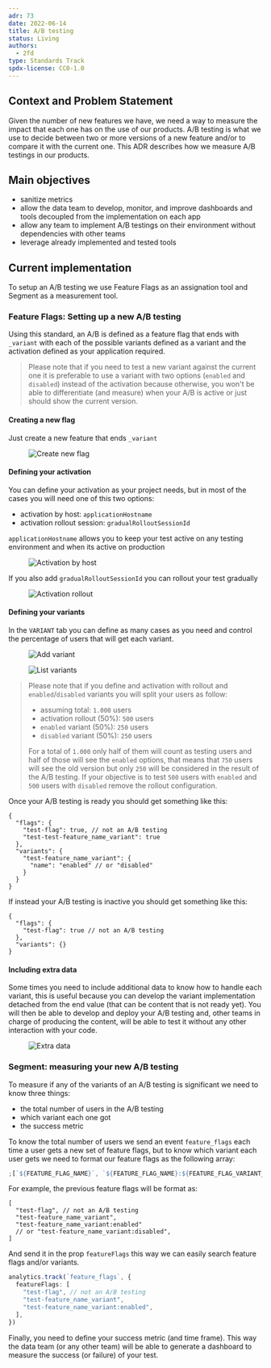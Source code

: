 ```yaml
---
adr: 73
date: 2022-06-14
title: A/B testing
status: Living
authors:
  - 2fd
type: Standards Track
spdx-license: CC0-1.0
---
```


## Context and Problem Statement

Given the number of new features we have, we need a way to measure the impact that each one has on the use of our products. A/B testing is what we use to decide between two or more versions of a new feature and/or to compare it with the current one. This ADR describes how we measure A/B testings in our products.

## Main objectives

- sanitize metrics
- allow the data team to develop, monitor, and improve dashboards and tools decoupled from the implementation on each app
- allow any team to implement A/B testings on their environment without dependencies with other teams
- leverage already implemented and tested tools

## Current implementation

To setup an A/B testing we use Feature Flags as an assignation tool and Segment as a measurement tool.

### Feature Flags: Setting up a new A/B testing

Using this standard, an A/B is defined as a feature flag that ends with `_variant` with each of the possible variants defined as a variant and the activation defined as your application required.

> Please note that if you need to test a new variant against the current one it is preferable to use a variant with two options (`enabled` and `disabled`) instead of the activation because otherwise, you won't be able to differentiate (and measure) when your A/B is active or just should show the current version.

#### Creating a new flag

Just create a new feature that ends `_variant`

<figure>
<img alt="Create new flag" src="resources/ADR-73/001-create-new-feature.png"/>
</figure>

#### Defining your activation

You can define your activation as your project needs, but in most of the cases you will need one of this two options:

- activation by host: `applicationHostname`
- activation rollout session: `gradualRolloutSessionId`

`applicationHostname` allows you to keep your test active on any testing environment and when its active on production

<figure>
<img alt="Activation by host" src="resources/ADR-73/002-activation-by-host.jpg"/>
</figure>

If you also add `gradualRolloutSessionId` you can rollout your test gradually

<figure>
<img alt="Activation rollout" src="resources/ADR-73/003-activation-rollout.jpg"/>
</figure>

#### Defining your variants

In the `VARIANT` tab you can define as many cases as you need and control the percentage of users that will get each variant.

<figure>
<img alt="Add variant" src="resources/ADR-73/004-add-variant.png"/>
</figure>
<figure>
<img alt="List variants" src="resources/ADR-73/005-varian-list.png"/>
</figure>

> Please note that if you define and activation with rollout and `enabled`/`disabled` variants you will split your users as follow:
>
> - assuming total: `1.000` users
> - activation rollout (50%): `500` users
> - `enabled` variant (50%): `250` users
> - `disabled` variant (50%): `250` users
>
> For a total of `1.000` only half of them will count as testing users and half of those will see the `enabled` options, that means that `750` users will see the old version but only `250` will be considered in the result of the A/B testing.
> If your objective is to test `500` users with `enabled` and `500` users with `disabled` remove the rollout configuration.

Once your A/B testing is ready you should get something like this:

```jsonc
{
  "flags": {
    "test-flag": true, // not an A/B testing
    "test-test-feature_name_variant": true
  },
  "variants": {
    "test-feature_name_variant": {
      "name": "enabled" // or "disabled"
    }
  }
}
```

If instead your A/B testing is inactive you should get something like this:

```jsonc
{
  "flags": {
    "test-flag": true // not an A/B testing
  },
  "variants": {}
}
```

#### Including extra data

Some times you need to include additional data to know how to handle each variant, this is useful because you can develop the variant implementation detached from the end value (that can be content that is not ready yet). You will then be able to develop and deploy your A/B testing and, other teams in charge of producing the content, will be able to test it without any other interaction with your code.

<figure>
<img alt="Extra data" src="resources/ADR-73/006-extra-data.png"/>
</figure>

### Segment: measuring your new A/B testing

To measure if any of the variants of an A/B testing is significant we need to know three things:

- the total number of users in the A/B testing
- which variant each one got
- the success metric

To know the total number of users we send an event `feature_flags` each time a user gets a new set of feature flags, but to know which variant each user gets we need to format our feature flags as the following array:

```js
;[`${FEATURE_FLAG_NAME}`, `${FEATURE_FLAG_NAME}:${FEATURE_FLAG_VARIANT_NAME}`]
```

For example, the previous feature flags will be format as:

```jsonc
[
  "test-flag", // not an A/B testing
  "test-feature_name_variant",
  "test-feature_name_variant:enabled"
  // or "test-feature_name_variant:disabled",
]
```

And send it in the prop `featureFlags` this way we can easily search feature flags and/or variants.

```ts
analytics.track(`feature_flags`, {
  featureFlags: [
    "test-flag", // not an A/B testing
    "test-feature_name_variant",
    "test-feature_name_variant:enabled",
  ],
})
```

Finally, you need to define your success metric (and time frame). This way the data team (or any other team) will be able to generate a dashboard to measure the success (or failure) of your test.
